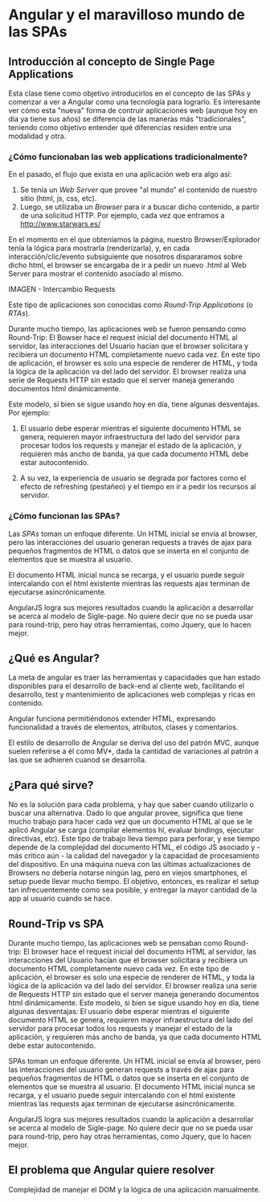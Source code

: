 # Angular y el maravilloso mundo de las SPAs

## Introducción al concepto de Single Page Applications

Esta clase tiene como objetivo introducirlos en el concepto de las SPAs y comenzar a ver a Angular como una tecnología para lograrlo.
Es interesante ver cómo esta "nueva"  forma de contruir aplicaciones web (aunque hoy en día ya tiene sus años) 
se diferencia de las maneras más "tradicionales", teniendo como objetivo entender qué diferencias residen entre una modalidad y otra.

### ¿Cómo funcionaban las web applications tradicionalmente? 

En el pasado, el flujo que exista en una aplicación web era algo así:

1) Se tenía un *Web Server* que provee "al mundo" el contenido de nuestro sitio (html, js, css, etc).
2) Luego, se utilizaba un *Browser* para ir a buscar dicho contenido, a partir de una solicitud HTTP.  Por ejemplo, cada vez que entramos a http://www.starwars.es/

En el momento en el que obteníamos la página, nuestro Browser/Explorador tenía la lógica para mostrarla (renderizarla), y, en cada interacción/clic/evento subsiguiente que nosotros dispararamos sobre dicho html,
el browser se encargaba de ir a pedir un nuevo .html al Web Server para mostrar el contenido asociado al mismo.

IMAGEN - Intercambio Requests

Este tipo de aplicaciones son conocidas como *Round-Trip Applications* (o *RTAs*).

Durante mucho tiempo, las aplicaciones web se fueron pensando como Round-Trip: El Bowser hace el request inicial del documento HTML al servidor, las interacciones del Usuario hacían que el browser solicitara y recibiera un documento HTML completamente nuevo cada vez. En este tipo de aplicación, el browser es solo una especie de renderer de HTML, y toda la lógica de la aplicación va del lado del servidor. 
El browser realiza una serie de Requests HTTP sin estado que el server maneja generando documentos html dinámicamente.


Este modelo, si bien se sigue usando hoy en día, tiene algunas desventajas. Por ejemplo:

1) El usuario debe esperar mientras el siguiente documento HTML se genera, requieren mayor infraestructura del lado del servidor para procesar todos los requests y manejar el estado de la aplicación, y requieren más ancho de banda, ya que cada documento HTML debe estar autocontenido.

2) A su vez, la experiencia de usuario se degrada por factores como el efecto de refreshing (pestañeo) y el tiempo en ir a pedir los recursos al servidor.

### ¿Cómo funcionan las SPAs? 

Las *SPAs* toman un enfoque diferente. Un HTML inicial se envía al browser, pero las interacciones del usuario generan requests a través de ajax para pequeños fragmentos de HTML o datos que se inserta en el conjunto de elementos que se muestra al usuario. 

El documento HTML inicial nunca se recarga, y el usuario puede seguir intercalando con el html existente mientras las requests ajax terminan de ejecutarse asincrónicamente.

AngularJS logra sus mejores resultados cuando la aplicación a desarrollar se acerca al modelo de Sigle-page. No quiere decir que no se pueda usar para round-trip, pero hay otras herramientas, como Jquery, que lo hacen mejor.
 

## ¿Qué es Angular?

La meta de angular es traer las herramientas y capacidades que han estado disponibles para el desarrollo de back-end al cliente web, facilitando el desarrollo, test y mantenimiento de aplicaciones web complejas y ricas en contenido.

Angular funciona permitiéndonos extender HTML, expresando funcionalidad a través de elementos, atributos, clases y comentarios. 

El estilo de desarrollo de Angular se deriva del uso del patrón MVC, aunque suelen referirse a él como MV*, dada la cantidad de variaciones al patrón a las que se adhieren cuanod se desarrolla. 

## ¿Para qué sirve?

No es la solución para cada problema, y hay que saber cuando utilizarlo o buscar una alternativa.
Dado lo que angular provee, significa que tiene mucho trabajo para hacer cada vez que un documento HTML al que se le aplicó Angular se carga (compilar elementos hl, evaluar bindings, ejecutar directivas, etc). Este tipo de trabajo lleva tiempo para perforar, y ese tiempo depende de la complejidad del documento HTML, el código JS asociado y -más critico aún - la calidad del navegador y la capacidad de procesamiento del dispositivo.
En una máquina nueva con las últimas actualizaciones de Browsers no debería notarse ningún lag, pero en viejos smartphones, el setup puede llevar mucho tiempo. El objetivo, entonces, es realizar el setup tan infrecuentemente como sea posible, y entregar la mayor cantidad de  la app al usuario cuando se hace. 

## Round-Trip vs SPA

Durante mucho tiempo, las aplicaciones web se pensaban como Round- trip: El browser hace el request inicial del documento HTML al servidor, las interacciones del Usuario hacían que el browser solicitara y recibiera un documento HTML completamente nuevo cada vez. En este tipo de aplicación, el browser es solo una especie de renderer de HTML, y toda la lógica de la aplicación va del lado del servidor. El browser realiza una serie de Requests HTTP sin estado que el server maneja generando documentos html dinámicamente.
Este modelo, si bien se sigue usando hoy en día, tiene algunas desventajas: El usuario debe esperar mientras el siguiente documento HTML se genera, requieren mayor infraestructura del lado del servidor para procesar todos los requests y manejar el estado de la aplicación, y requieren más ancho de banda, ya que cada documento HTML debe estar autocontenido.

SPAs toman un enfoque diferente. Un HTML inicial se envía al browser, pero las interacciones del usuario generan requests a través de ajax para pequeños fragmentos de HTML o datos que se inserta en el conjunto de elementos que se muestra al usuario. El documento HTML inicial nunca se recarga, y el usuario puede seguir intercalando con el html existente mientras las requests ajax terminan de ejecutarse asincrónicamente.

AngularJS logra sus mejores resultados cuando la aplicación a desarrollar se acerca al modelo de Sigle-page. No quiere decir que no se pueda usar para round-trip, pero hay otras herramientas, como Jquery, que lo hacen mejor.
 
## El problema que Angular quiere resolver

Complejidad de manejar el DOM  y la lógica de una aplicación manualmente.

